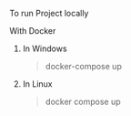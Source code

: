 To run Project locally

With Docker

1. In Windows
    > docker-compose up

2. In Linux 
    > docker compose up